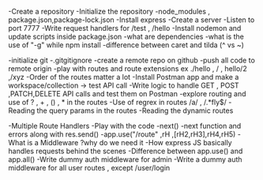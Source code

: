 -Create a repository
-Initialize the repository
-node_modules , package.json,package-lock.json
-Install express
-Create a server
-Listen to port 7777
-Write request handlers for /test , /hello
-Install nodemon and update scripts inside package.json
-what are dependencies
-what is the use of "-g" while npm install
-difference between caret and tilda (^ vs ~) 



-initialize git
-.gitgitignore
-create a remote repo on github
-push all code to remote origin
-play with routes and route extensions ex ./hello , / , hello/2 ,/xyz
-Order of the routes matter a lot
-Install Postman app and make a workspace/collection -> test API call
-Write logic to handle GET , POST ,PATCH,DELETE API calls and test them on Postman
-explore routing and use of ? , + , () , * in the routes
-Use of regrex in routes /a/ , /.*fly$/
-Reading the query params in the routes
-Reading the dynamic routes



-Multiple Route Handlers -Play with the code
-next()
-next function and errors along with res.send()
-app.use("/route" ,rH ,[rH2,rH3],rH4,rH5)
-What is a Middleware ?why do we need it
-How express JS basically handles requests behind the scenes
-Difference between app.use() and app.all()
-Write dummy auth middleware for admin
-Write a dummy auth middleware for all user routes , except /user/login